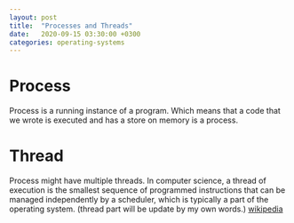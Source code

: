 ```yaml
---
layout: post
title:  "Processes and Threads"
date:   2020-09-15 03:30:00 +0300
categories: operating-systems
---
```

# Process

Process is a running instance of a program. Which means that a code that we wrote is executed and has a store on memory is a process.

# Thread

Process might have multiple threads. In computer science, a thread of execution is the smallest sequence of programmed instructions that can be managed independently by a scheduler, which is typically a part of the operating system. (thread part will be update by my own words.) [wikipedia](https://en.wikipedia.org/wiki/Thread_(computing))